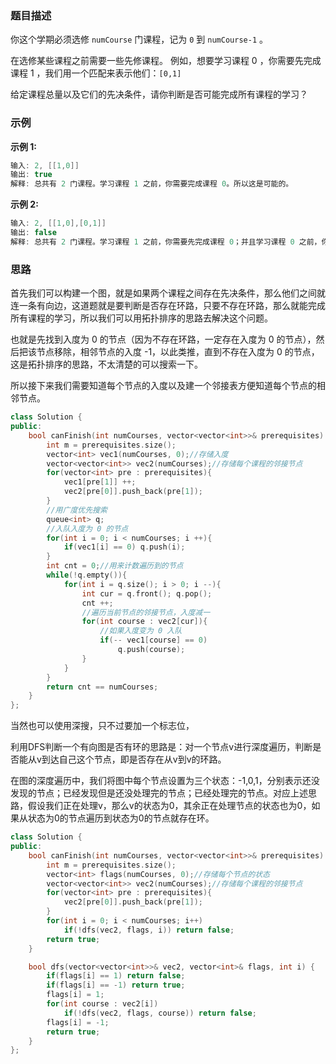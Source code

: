 ### 题目描述

你这个学期必须选修 `numCourse` 门课程，记为 `0` 到 `numCourse-1` 。

在选修某些课程之前需要一些先修课程。 例如，想要学习课程 0 ，你需要先完成课程 1 ，我们用一个匹配来表示他们：`[0,1]`

给定课程总量以及它们的先决条件，请你判断是否可能完成所有课程的学习？

### 示例

**示例 1:**

```C++
输入: 2, [[1,0]] 
输出: true
解释: 总共有 2 门课程。学习课程 1 之前，你需要完成课程 0。所以这是可能的。
```

**示例 2:**

```C++
输入: 2, [[1,0],[0,1]]
输出: false
解释: 总共有 2 门课程。学习课程 1 之前，你需要先完成课程 0；并且学习课程 0 之前，你还应先完成课程 1。这是不可能的。
```

### 思路

首先我们可以构建一个图，就是如果两个课程之间存在先决条件，那么他们之间就连一条有向边，这道题就是要判断是否存在环路，只要不存在环路，那么就能完成所有课程的学习，所以我们可以用拓扑排序的思路去解决这个问题。

也就是先找到入度为 0 的节点（因为不存在环路，一定存在入度为 0 的节点），然后把该节点移除，相邻节点的入度 -1，以此类推，直到不存在入度为 0 的节点，这是拓扑排序的思路，不太清楚的可以搜索一下。

所以接下来我们需要知道每个节点的入度以及建一个邻接表方便知道每个节点的相邻节点。

```C++
class Solution {
public:
    bool canFinish(int numCourses, vector<vector<int>>& prerequisites) {
        int m = prerequisites.size();
        vector<int> vec1(numCourses, 0);//存储入度
        vector<vector<int>> vec2(numCourses);//存储每个课程的邻接节点
        for(vector<int> pre : prerequisites){
            vec1[pre[1]] ++;
            vec2[pre[0]].push_back(pre[1]);
        }
        //用广度优先搜索
        queue<int> q;
        //入队入度为 0 的节点
        for(int i = 0; i < numCourses; i ++){
            if(vec1[i] == 0) q.push(i);
        }
        int cnt = 0;//用来计数遍历到的节点
        while(!q.empty()){
            for(int i = q.size(); i > 0; i --){
                int cur = q.front(); q.pop();
                cnt ++;
                //遍历当前节点的邻接节点，入度减一
                for(int course : vec2[cur]){
                    //如果入度变为 0 入队
                    if(-- vec1[course] == 0)
                        q.push(course);
                }
            }
        }
        return cnt == numCourses;
    }
};
```

当然也可以使用深搜，只不过要加一个标志位，

利用DFS判断一个有向图是否有环的思路是：对一个节点v进行深度遍历，判断是否能从v到达自己这个节点，即是否存在从v到v的环路。 

在图的深度遍历中，我们将图中每个节点设置为三个状态：-1,0,1，分别表示还没发现的节点；已经发现但是还没处理完的节点；已经处理完的节点。对应上述思路，假设我们正在处理v，那么v的状态为0，其余正在处理节点的状态也为0，如果从状态为0的节点遍历到状态为0的节点就存在环。

```C++
class Solution {
public:
    bool canFinish(int numCourses, vector<vector<int>>& prerequisites) {
        int m = prerequisites.size();
        vector<int> flags(numCourses, 0);//存储每个节点的状态
        vector<vector<int>> vec2(numCourses);//存储每个课程的邻接节点
        for(vector<int> pre : prerequisites){
            vec2[pre[0]].push_back(pre[1]);
        }
        for(int i = 0; i < numCourses; i++)
            if(!dfs(vec2, flags, i)) return false;
        return true;
    }

    bool dfs(vector<vector<int>>& vec2, vector<int>& flags, int i) {
        if(flags[i] == 1) return false;
        if(flags[i] == -1) return true;
        flags[i] = 1;
        for(int course : vec2[i])
            if(!dfs(vec2, flags, course)) return false;
        flags[i] = -1;
        return true;
    }
};
```

